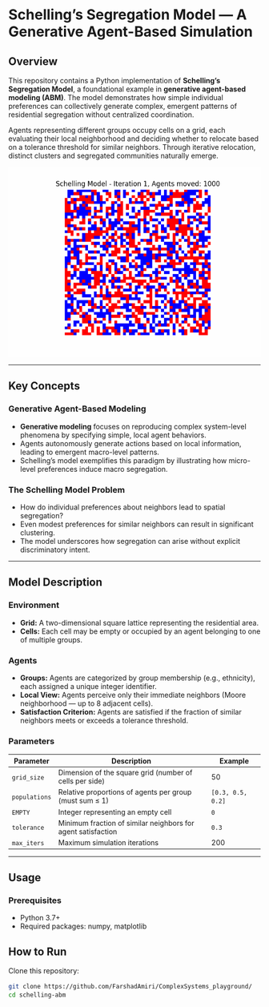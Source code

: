 # Schelling’s Segregation Model — A Generative Agent-Based Simulation

## Overview

This repository contains a Python implementation of **Schelling’s Segregation Model**, a foundational example in **generative agent-based modeling (ABM)**. The model demonstrates how simple individual preferences can collectively generate complex, emergent patterns of residential segregation without centralized coordination.

Agents representing different groups occupy cells on a grid, each evaluating their local neighborhood and deciding whether to relocate based on a tolerance threshold for similar neighbors. Through iterative relocation, distinct clusters and segregated communities naturally emerge.

![Schelling’s Segregation](schelling_sim.gif)

---

## Key Concepts

### Generative Agent-Based Modeling

- **Generative modeling** focuses on reproducing complex system-level phenomena by specifying simple, local agent behaviors.
- Agents autonomously generate actions based on local information, leading to emergent macro-level patterns.
- Schelling’s model exemplifies this paradigm by illustrating how micro-level preferences induce macro segregation.

### The Schelling Model Problem

- How do individual preferences about neighbors lead to spatial segregation?
- Even modest preferences for similar neighbors can result in significant clustering.
- The model underscores how segregation can arise without explicit discriminatory intent.

---

## Model Description

### Environment

- **Grid:** A two-dimensional square lattice representing the residential area.
- **Cells:** Each cell may be empty or occupied by an agent belonging to one of multiple groups.

### Agents

- **Groups:** Agents are categorized by group membership (e.g., ethnicity), each assigned a unique integer identifier.
- **Local View:** Agents perceive only their immediate neighbors (Moore neighborhood — up to 8 adjacent cells).
- **Satisfaction Criterion:** Agents are satisfied if the fraction of similar neighbors meets or exceeds a tolerance threshold.

### Parameters

| Parameter       | Description                                                  | Example       |
|-----------------|--------------------------------------------------------------|---------------|
| `grid_size`     | Dimension of the square grid (number of cells per side)      | 50            |
| `populations`   | Relative proportions of agents per group (must sum ≤ 1)      | `[0.3, 0.5, 0.2]` |
| `EMPTY`         | Integer representing an empty cell                           | `0`           |
| `tolerance`     | Minimum fraction of similar neighbors for agent satisfaction | `0.3`         |
| `max_iters`     | Maximum simulation iterations                                 | 200           |

---

## Usage

### Prerequisites

- Python 3.7+
- Required packages: numpy, matplotlib

## How to Run

Clone this repository:

```bash
git clone https://github.com/FarshadAmiri/ComplexSystems_playground/
cd schelling-abm
